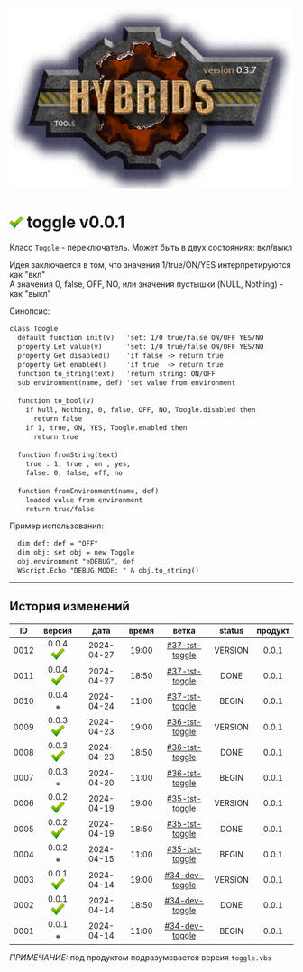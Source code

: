 [![logo](../logo.png)](../docs.md "documentation") 

[M]: ../docs.md        "родитель"
[P]: ../icons/progress.png  "в процессе..."
[S]: ../icons/success.png   "ошибок не обнаружено"
[E]: ../icons/empty.png     "нет данных"

[![S]][M] toggle v0.0.1
=======================
Класс `Toggle` - переключатель.
Может быть в двух состояниях: вкл/выкл  

Идея заключается в том, что значения 1/true/ON/YES интерпретируются как "вкл"  
А значения 0, false, OFF, NO, или значения пустышки (NULL, Nothing) - как "выкл"  

Синопсис:  

```vbs
class Toogle
  default function init(v)   'set: 1/0 true/false ON/OFF YES/NO
  property Let value(v)      'set: 1/0 true/false ON/OFF YES/NO
  property Get disabled()    'if false -> return true
  property Get enabled()     'if true  -> return true
  function to_string(text)   'return string: ON/OFF
  sub environment(name, def) 'set value from environment

  function to_bool(v) 
    if Null, Nothing, 0, false, OFF, NO, Toogle.disabled then 
      return false   
    if 1, true, ON, YES, Toogle.enabled then 
      return true

  function fromString(text)
    true : 1, true , on , yes,
    false: 0, false, off, no

  function fromEnvironment(name, def) 
    loaded value from environment
    return true/false 
```


Пример использования:  

```vbs
  dim def: def = "OFF"
  dim obj: set obj = new Toggle
  obj.environment "eDEBUG", def
  WScript.Echo "DEBUG MODE: " & obj.to_string()
```

--------------------------------------------------------------------------------

История изменений 
-----------------

| **ID** |      версия     |    дата    | время |      ветка       | status  | продукт |  
|:------:|:---------------:|:----------:|:-----:|:----------------:|:-------:|:-------:|  
|  0012  | 0.0.4 [![S]][M] | 2024-04-27 | 19:00 | [#37-tst-toggle] | VERSION |  0.0.1  |  
|  0011  | 0.0.4 [![S]][M] | 2024-04-27 | 18:50 | [#37-tst-toggle] |  DONE   |  0.0.1  |  
|  0010  | 0.0.4 [![E]][M] | 2024-04-24 | 11:00 | [#37-tst-toggle] |  BEGIN  |  0.0.1  |  
|  0009  | 0.0.3 [![S]][M] | 2024-04-23 | 19:00 | [#36-tst-toggle] | VERSION |  0.0.1  |  
|  0008  | 0.0.3 [![S]][M] | 2024-04-23 | 18:50 | [#36-tst-toggle] |  DONE   |  0.0.1  |  
|  0007  | 0.0.3 [![E]][M] | 2024-04-20 | 11:00 | [#36-tst-toggle] |  BEGIN  |  0.0.1  |  
|  0006  | 0.0.2 [![S]][M] | 2024-04-19 | 19:00 | [#35-tst-toggle] | VERSION |  0.0.1  |  
|  0005  | 0.0.2 [![S]][M] | 2024-04-19 | 18:50 | [#35-tst-toggle] |  DONE   |  0.0.1  |  
|  0004  | 0.0.2 [![E]][M] | 2024-04-15 | 11:00 | [#35-tst-toggle] |  BEGIN  |  0.0.1  |  
|  0003  | 0.0.1 [![S]][M] | 2024-04-14 | 19:00 | [#34-dev-toggle] | VERSION |  0.0.1  |  
|  0002  | 0.0.1 [![S]][M] | 2024-04-14 | 18:50 | [#34-dev-toggle] |  DONE   |  0.0.1  |  
|  0001  | 0.0.1 [![E]][M] | 2024-04-14 | 11:00 | [#34-dev-toggle] |  BEGIN  |  0.0.1  |  

*ПРИМЕЧАНИЕ:* под продуктом подразумевается версия `toggle.vbs`  

[#34-dev-toggle]:  ../history.md#-v034-dev
[#35-tst-toggle]:  ../history.md#-v035-tst
[#36-tst-toggle]:  ../history.md#-v036-tst
[#37-tst-toggle]:  ../history.md#-v037-tst
